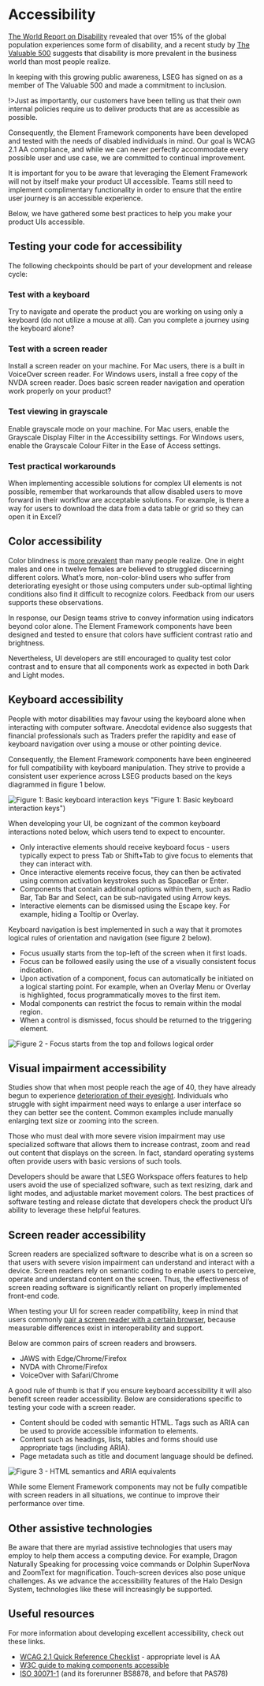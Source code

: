 <!--
type: page
title: Accessibility
location: ./accessibility/overview
layout: default
-->

# Accessibility

[The World Report on Disability](https://www.who.int/teams/noncommunicable-diseases/sensory-functions-disability-and-rehabilitation/world-report-on-disability) revealed that over 15% of the global population experiences some form of disability, and a recent study by [The Valuable 500](https://www.tortoisemedia.com/disability100-report/) suggests that disability is more prevalent in the business world than most people realize.

In keeping with this growing public awareness, LSEG has signed on as a member of The Valuable 500 and made a commitment to inclusion.

!>Just as importantly, our customers have been telling us that their own internal policies require us to deliver products that are as accessible as possible.

Consequently, the Element Framework components have been developed and tested with the needs of disabled individuals in mind. Our goal is WCAG 2.1 AA compliance, and while we can never perfectly accommodate every possible user and use case, we are committed to continual improvement.

It is important for you to be aware that leveraging the Element Framework will not by itself make your product UI accessible. Teams still need to implement complimentary functionality in order to ensure that the entire user journey is an accessible experience.

Below, we have gathered some best practices to help you make your product UIs accessible.

## Testing your code for accessibility

The following checkpoints should be part of your development and release cycle:

### Test with a keyboard

Try to navigate and operate the product you are working on using only a keyboard (do not utilize a mouse at all). Can you complete a journey using the keyboard alone?

### Test with a screen reader

Install a screen reader on your machine. For Mac users, there is a built in VoiceOver screen reader. For Windows users, install a free copy of the NVDA screen reader. Does basic screen reader navigation and operation work properly on your product?

### Test viewing in grayscale

Enable grayscale mode on your machine. For Mac users, enable the Grayscale Display Filter in the Accessibility settings. For Windows users, enable the Grayscale Colour Filter in the Ease of Access settings.

### Test practical workarounds

When implementing accessible solutions for complex UI elements is not possible, remember that workarounds that allow disabled users to move forward in their workflow are acceptable solutions. For example, is there a way for users to download the data from a data table or grid so they can open it in Excel?

## Color accessibility

Color blindness is [more prevalent](https://www.colourblindawareness.org/colour-blindness/)  than many people realize. One in eight males and one in twelve females are believed to struggled discerning different colors. What’s more, non-color-blind users who suffer from deteriorating eyesight or those using computers under sub-optimal lighting conditions also find it difficult to recognize colors. Feedback from our users supports these observations.

In response, our Design teams strive to convey information using indicators beyond color alone. The Element Framework components have been designed and tested to ensure that colors have sufficient contrast ratio and brightness.

Nevertheless, UI developers are still encouraged to quality test color contrast and to ensure that all components work as expected in both Dark and Light modes.

## Keyboard accessibility

People with motor disabilities may favour using the keyboard alone when interacting with computer software. Anecdotal evidence also suggests that financial professionals such as Traders prefer the rapidity and ease of keyboard navigation over using a mouse or other pointing device.  

Consequently, the Element Framework components have been engineered for full compatibility with keyboard manipulation. They strive to provide a consistent user experience across LSEG products based on the keys diagrammed in figure 1 below.

![Figure 1: Basic keyboard interaction keys](https://user-images.githubusercontent.com/81604092/144179777-585af83e-37ca-45f3-abd1-6317093e8f43.png) "Figure 1: Basic keyboard interaction keys")

When developing your UI, be cognizant of the common keyboard interactions noted below, which users tend to expect to encounter.

- Only interactive elements should receive keyboard focus - users typically expect to press Tab or Shift+Tab to give focus to elements that they can interact with.
- Once interactive elements receive focus, they can then be activated using common activation keystrokes such as SpaceBar or Enter.
- Components that contain additional options within them, such as Radio Bar, Tab Bar and Select, can be sub-navigated using Arrow keys.
- Interactive elements can be dismissed using the Escape key. For example, hiding a Tooltip or Overlay.

Keyboard navigation is best implemented in such a way that it promotes logical rules of orientation and navigation (see figure 2 below).

- Focus usually starts from the top-left of the screen when it first loads.
- Focus can be followed easily using the use of a visually consistent focus indication.
- Upon activation of a component, focus can automatically be initiated on a logical starting point. For example, when an Overlay Menu or Overlay is highlighted, focus programmatically moves to the first item.
- Modal components can restrict the focus to remain within the modal region.
- When a control is dismissed, focus should be returned to the triggering element.

![Figure 2 - Focus starts from the top and follows logical order](https://user-images.githubusercontent.com/81604092/144179893-7a51ceba-06f1-453f-8abb-cd6a5a64b938.png "Figure 2 - Focus starts from the top and follows logical order")

## Visual impairment accessibility

Studies show that when most people reach the age of 40, they have already begun to experience [deterioration of their eyesight](https://www.aoa.org/healthy-eyes/eye-health-for-life/adult-vision-41-to-60-years-of-age). Individuals who struggle with sight impairment need ways to enlarge a user interface so they can better see the content. Common examples include manually enlarging text size or zooming into the screen.

Those who must deal with more severe vision impairment may use specialized software that allows them to increase contrast, zoom and read out content that displays on the screen. In fact, standard operating systems often provide users with basic versions of such tools.

Developers should be aware that LSEG Workspace offers features to help users avoid the use of specialized software, such as text resizing, dark and light modes, and adjustable market movement colors. The best practices of software testing and release dictate that developers check the product UI’s ability to leverage these helpful features.

## Screen reader accessibility

Screen readers are specialized software to describe what is on a screen so that users with severe vision impairment can understand and interact with a device. Screen readers rely on semantic coding to enable users to perceive, operate and understand content on the screen. Thus, the effectiveness of screen reading software is significantly reliant on properly implemented front-end code.

When testing your UI for screen reader compatibility, keep in mind that users commonly [pair a screen reader with a certain browser](https://webaim.org/projects/screenreadersurvey10/#browsercombos), because measurable differences exist in interoperability and support.

Below are common pairs of screen readers and browsers.

- JAWS with Edge/Chrome/Firefox
- NVDA with Chrome/Firefox
- VoiceOver with Safari/Chrome

A good rule of thumb is that if you ensure keyboard accessibility it will also benefit screen reader accessibility. Below are considerations specific to testing your code with a screen reader.

- Content should be coded with semantic HTML. Tags such as ARIA can be used to provide accessible information to elements.
- Content such as headings, lists, tables and forms should use appropriate tags (including ARIA).
- Page metadata such as title and document language should be defined.

![Figure 3 - HTML semantics and ARIA equivalents](https://user-images.githubusercontent.com/81604092/144179904-bf9efb47-68a4-45e7-b126-a99f5957a775.png "Figure 3 - HTML semantics and ARIA equivalents")

While some Element Framework components may not be fully compatible with screen readers in all situations, we continue to improve their performance over time.

## Other assistive technologies

Be aware that there are myriad assistive technologies that users may employ to help them access a computing device. For example, Dragon Naturally Speaking for processing voice commands or Dolphin SuperNova and ZoomText for magnification. Touch-screen devices also pose unique challenges. As we advance the accessibility features of the Halo Design System, technologies like these will increasingly be supported.

## Useful resources

For more information about developing excellent accessibility, check out these links.

- [WCAG 2.1 Quick Reference Checklist](https://www.w3.org/WAI/WCAG21/quickref/) - appropriate level is AA
- [W3C guide to making components accessible](https://www.w3.org/TR/wai-aria-practices/)
- [ISO 30071-1](https://www.iso.org/standard/70913.html) (and its forerunner BS8878, and before that PAS78)
